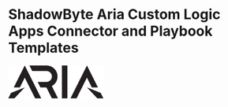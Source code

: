# ShadowByte Aria Custom Logic Apps Connector and Playbook Templates

![Aria Logo](./../../../Logos/aria-logo.svg)